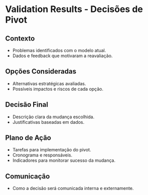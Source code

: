 # Validation Results - Decisões de Pivot

## Contexto
- Problemas identificados com o modelo atual.
- Dados e feedback que motivaram a reavaliação.

## Opções Consideradas
- Alternativas estratégicas avaliadas.
- Possíveis impactos e riscos de cada opção.

## Decisão Final
- Descrição clara da mudança escolhida.
- Justificativas baseadas em dados.

## Plano de Ação
- Tarefas para implementação do pivot.
- Cronograma e responsáveis.
- Indicadores para monitorar sucesso da mudança.

## Comunicação
- Como a decisão será comunicada interna e externamente.

